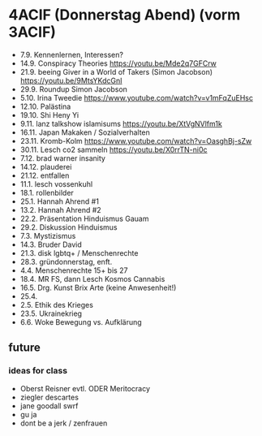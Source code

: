 # 4ACIF (Donnerstag Abend) (vorm 3ACIF)

- 7.9. Kennenlernen, Interessen?
- 14.9. Conspiracy Theories <https://youtu.be/Mde2q7GFCrw>
- 21.9. beeing Giver in a World of Takers (Simon Jacobson)
    <https://youtu.be/9MtsYKdcGnI>
- 29.9. Roundup Simon Jacobson
- 5.10. Irina Tweedie <https://www.youtube.com/watch?v=v1mFqZuEHsc>
- 12.10. Palästina
- 19.10. Shi Heny Yi
- 9.11. lanz talkshow islamisums <https://youtu.be/XtVgNVlfm1k>
- 16.11. Japan Makaken / Sozialverhalten
- 23.11. Kromb-Kolm <https://www.youtube.com/watch?v=OasghBj-sZw>
- 30.11. Lesch co2 sammeln <https://youtu.be/X0rrTN-ni0c>
- 7.12. brad warner insanity
- 14.12. plauderei
- 21.12. entfallen
- 11.1. lesch vossenkuhl
- 18.1. rollenbilder
- 25.1. Hannah Ahrend #1
- 13.2. Hannah Ahrend #2
- 22.2. Präsentation Hinduismus Gauam
- 29.2. Diskussion Hinduismus
- 7.3. Mystizismus
- 14.3. Bruder David
- 21.3. disk lgbtq+ / Menschenrechte
- 28.3. gründonnerstag, enft.
- 4.4. Menschenrechte 15+ bis 27
- 18.4. MR FS, dann Lesch Kosmos Cannabis
- 16.5. Drg. Kunst Brix Arte (keine Anwesenheit!)
- 25.4.
- 2.5. Ethik des Krieges
- 23.5. Ukrainekrieg
- 6.6. Woke Bewegung vs. Aufklärung

## future

### ideas for class

- Oberst Reisner evtl. ODER Meritocracy
- ziegler descartes
- jane goodall swrf
- gu ja
- dont be a jerk / zenfrauen
